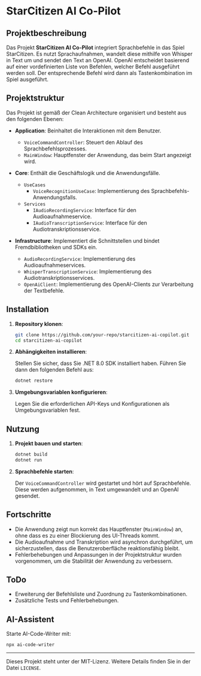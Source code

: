 # StarCitizen AI Co-Pilot

## Projektbeschreibung

Das Projekt **StarCitizen AI Co-Pilot** integriert Sprachbefehle in das Spiel StarCitizen. Es nutzt Sprachaufnahmen, wandelt diese mithilfe von Whisper in Text um und sendet den Text an OpenAI. OpenAI entscheidet basierend auf einer vordefinierten Liste von Befehlen, welcher Befehl ausgeführt werden soll. Der entsprechende Befehl wird dann als Tastenkombination im Spiel ausgeführt.

## Projektstruktur

Das Projekt ist gemäß der Clean Architecture organisiert und besteht aus den folgenden Ebenen:

- **Application**: Beinhaltet die Interaktionen mit dem Benutzer.
  - `VoiceCommandController`: Steuert den Ablauf des Sprachbefehlsprozesses.
  - `MainWindow`: Hauptfenster der Anwendung, das beim Start angezeigt wird.

- **Core**: Enthält die Geschäftslogik und die Anwendungsfälle.
  - `UseCases`
    - `VoiceRecognitionUseCase`: Implementierung des Sprachbefehls-Anwendungsfalls.
  - `Services`
    - `IAudioRecordingService`: Interface für den Audioaufnahmeservice.
    - `IAudioTranscriptionService`: Interface für den Audiotranskriptionsservice.

- **Infrastructure**: Implementiert die Schnittstellen und bindet Fremdbibliotheken und SDKs ein.
  - `AudioRecordingService`: Implementierung des Audioaufnahmeservices.
  - `WhisperTranscriptionService`: Implementierung des Audiotranskriptionsservices.
  - `OpenAiClient`: Implementierung des OpenAI-Clients zur Verarbeitung der Textbefehle.

## Installation

1. **Repository klonen**:

    ```bash
    git clone https://github.com/your-repo/starcitizen-ai-copilot.git
    cd starcitizen-ai-copilot
    ```

2. **Abhängigkeiten installieren**:

    Stellen Sie sicher, dass Sie .NET 8.0 SDK installiert haben. Führen Sie dann den folgenden Befehl aus:

    ```bash
    dotnet restore
    ```

3. **Umgebungsvariablen konfigurieren**:

    Legen Sie die erforderlichen API-Keys und Konfigurationen als Umgebungsvariablen fest.

## Nutzung

1. **Projekt bauen und starten**:

    ```bash
    dotnet build
    dotnet run
    ```

2. **Sprachbefehle starten**:

    Der `VoiceCommandController` wird gestartet und hört auf Sprachbefehle. Diese werden aufgenommen, in Text umgewandelt und an OpenAI gesendet.

## Fortschritte

- Die Anwendung zeigt nun korrekt das Hauptfenster (`MainWindow`) an, ohne dass es zu einer Blockierung des UI-Threads kommt.
- Die Audioaufnahme und Transkription wird asynchron durchgeführt, um sicherzustellen, dass die Benutzeroberfläche reaktionsfähig bleibt.
- Fehlerbehebungen und Anpassungen in der Projektstruktur wurden vorgenommen, um die Stabilität der Anwendung zu verbessern.

## ToDo

- Erweiterung der Befehlsliste und Zuordnung zu Tastenkombinationen.
- Zusätzliche Tests und Fehlerbehebungen.

## AI-Assistent
Starte AI-Code-Writer mit:
```shell
npx ai-code-writer
```

---

Dieses Projekt steht unter der MIT-Lizenz. Weitere Details finden Sie in der Datei `LICENSE`.